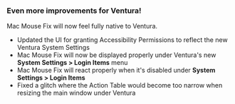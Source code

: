 ### Even more improvements for Ventura!

Mac Mouse Fix will now feel fully native to Ventura.

- Updated the UI for granting Accessibility Permissions to reflect the new Ventura System Settings
- Mac Mouse Fix will now be displayed properly under Ventura's new **System Settings > Login Items** menu
- Mac Mouse Fix will react properly when it's disabled under **System Settings > Login Items**
- Fixed a glitch where the Action Table would become too narrow when resizing the main window under Ventura
